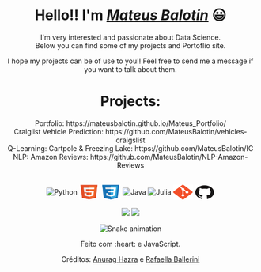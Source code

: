 <div>
  <h1 align="center">Hello!! I'm <a href="https://www.linkedin.com/in/mateus-balotin-28869b1b0"><i>Mateus Balotin</i></a> 😃️</h1>
  <p align="center"> I'm very interested and passionate about Data Science. <br>
  Below you can find some of my projects and Portoflio site.
  </a><br>
  <p align="center">I hope my projects can be of use to you!! Feel free to send me a message if you want to talk about them.</h2>
</div>

<div> 
  <h1 align="center"> Projects:</h1>
  <p align="center"> 
  Portfolio: https://mateusbalotin.github.io/Mateus_Portfolio/ <br>
  Craiglist Vehicle Prediction: https://github.com/MateusBalotin/vehicles-craigslist<br>
  Q-Learning: Cartpole & Freezing Lake: https://github.com/MateusBalotin/IC <br>  
  NLP: Amazon Reviews: https://github.com/MateusBalotin/NLP-Amazon-Reviews
  <p align="center">
</div>

<div align="center" valign="top"><br>
  <img align="center" alt="Python" height="30" width="40" src="https://cdn.jsdelivr.net/gh/devicons/devicon/icons/python/python-original.svg">
  <img align="center" alt="HTML" height="30" width="40" src="https://raw.githubusercontent.com/devicons/devicon/master/icons/html5/html5-original.svg">
  <img align="center" alt="CSS" height="30" width="40" src="https://raw.githubusercontent.com/devicons/devicon/master/icons/css3/css3-original.svg">
  <img align="center" alt="Java" height="30" width="40" src="https://cdn.jsdelivr.net/gh/devicons/devicon/icons/java/java-original.svg">
  <img align="center" alt="Julia" height="30" width="40" src="https://cdn.jsdelivr.net/gh/devicons/devicon/icons/julia/julia-original.svg">
  <img align="center" alt="git" height="30" width="40" src="https://raw.githubusercontent.com/devicons/devicon/master/icons/git/git-original.svg">
<img align="center" alt="github" height="30" width="40" src="https://raw.githubusercontent.com/devicons/devicon/master/icons/github/github-original.svg">
</div><br>
<div align="center">  
  <a href="https://www.linkedin.com/in/mateus-balotin-28869b1b0/" target="_blank"><img src="https://img.shields.io/badge/-LinkedIn-%230077B5?style=for-the-badge&logo=linkedin&logoColor=white" target="_blank"></a> 
  <a href="mailto:mateusbalotin1@gmail.com"><img src="https://img.shields.io/badge/-Gmail-%23333?style=for-the-badge&logo=gmail&logoColor=white" target="_blank"></a>
</div>

<div align="center">
  
  ![Snake animation](https://github.com/danielbped/danielbped/blob/output/github-contribution-grid-snake.svg)
  
</div>

<div align="center">
  <p>Feito com :heart: e JavaScript.</p>
  <p>Créditos: <a href="https://github.com/anuraghazra/github-readme-stats">Anurag Hazra</a> e <a href="https://github.com/rafaballerini">Rafaella Ballerini</a></p>
</div>
